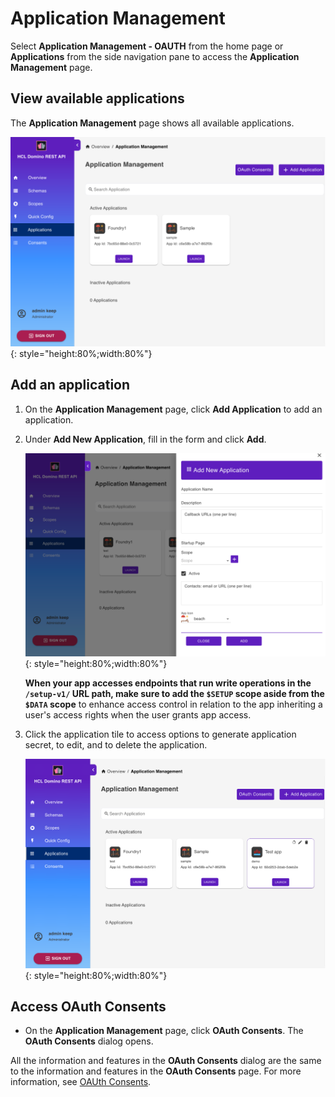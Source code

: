 # Application Management

Select **Application Management - OAUTH** from the home page or **Applications** from the side navigation pane to access the **Application Management** page.

## View available applications

The **Application Management** page shows all available applications.

![List Applications](../../assets/images/ListOfApplications.png){: style="height:80%;width:80%"}

<!--
The **Application Management** page shows the available applications in a table format.

!!!tip
    - Click the play button to launch the application.
    - Click the Edit Application icon to update the details of the application.
    - Click the Delete Application icon to delete the application. 
    - Click **Click to Generate Secret** to generate an app secret. 
    - Use the **Search App Name** search field to search for an application by name. 
    - Set the number of applications displayed on the page by selecting a value from **Rows per page**.
    - Use the pagination arrows to move back and forth through pages.

-->


## Add an application

1. On the **Application Management** page, click **Add Application** to add an application.

      <!--![Add Application](../../assets/images/AddApplication.png){: style="height:80%;width:80%"}-->

2. Under **Add New Application**, fill in the form and click **Add**.

      ![Application Form](../../assets/images/AddApplicationForm.png){: style="height:80%;width:80%"}
      
      **When your app accesses endpoints that run write operations in the `/setup-v1/` URL path, make sure to add the `$SETUP` scope aside from the `$DATA` scope** to enhance access control in relation to the app inheriting a user's access rights when the user grants app access. 


3. Click the application tile to access options to generate application secret, to edit, and to delete the application.

      ![Edit Application](../../assets/images/EditApplication.png){: style="height:80%;width:80%"}

<!--
## Filter applications

You can use the filter function to filter which applications to display.

**To use the filter**

1. Click the filter icon. This opens the **Filter** pane.
2. Use any or all the filters as needed, and then click **Show Results**. 

For more information on the filters, refer to the following table:

|Filter|Description
|:----|:----|
|Status| Select **All** to display active and inactive applications.<br/><br/>Select **Active** to show only active applications.<br/><br/>Select **Inactive** to show only inactive applications.|
|App secret|Select **All** to display all applications.<br/><br/>Select **Generated** to show only applications with an app secret.<br/><br/>Select **Not Generated** to show only applications without a generated app secret.|


!!!tip
    Click **Reset** in the **Filter** pane to clear all filters. 
-->

## Access OAuth Consents

- On the **Application Management** page, click **OAuth Consents**. The **OAuth Consents** dialog opens.

All the information and features in the **OAuth Consents** dialog are the same to the information and features in the **OAuth Consents** page. For more information, see [OAUth Consents](oauthconsentui.md).